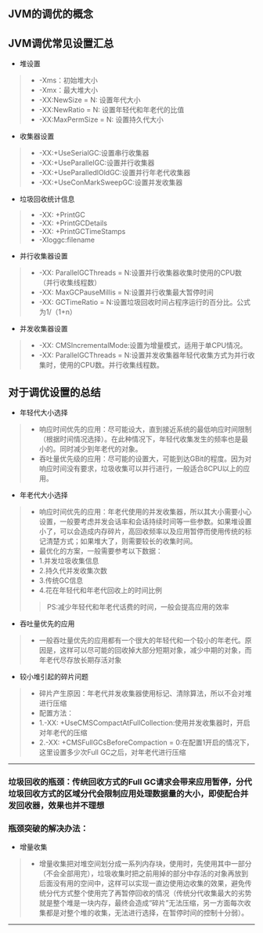 ## JVM的调优的概念


## JVM调优常见设置汇总
* 堆设置
> * -Xms：初始堆大小
> * -Xmx：最大堆大小
> * -XX:NewSize = N: 设置年代大小
> * -XX:NewRatio = N: 设置年轻代和年老代的比值
> * -XX:MaxPermSize = N: 设置持久代大小

* 收集器设置
> * -XX:+UseSerialGC:设置串行收集器
> * -XX:+UseParallelGC:设置并行收集器
> * -XX:+UseParalledlOldGC:设置并行年老代收集器
> * -XX:+UseConMarkSweepGC:设置并发收集器

* 垃圾回收统计信息
> * -XX: +PrintGC
> * -XX: +PrintGCDetails
> * -XX: +PrintGCTimeStamps
> * -Xloggc:filename

* 并行收集器设置
> * -XX: ParallelGCThreads = N:设置并行收集器收集时使用的CPU数（并行收集线程数）
> * -XX: MaxGCPauseMillis = N:设置并行收集最大暂停时间
> * -XX: GCTimeRatio = N:设置垃圾回收时间占程序运行的百分比。公式为1/（1+n）

* 并发收集器设置
> * -XX: CMSIncrementalMode:设置为增量模式，适用于单CPU情况。
> * -XX: ParallelGCThreads = N:设置并发收集器年轻代收集方式为并行收集时，使用的CPU数。并行收集线程数。

## 对于调优设置的总结
* 年轻代大小选择
> * 响应时间优先的应用：尽可能设大，直到接近系统的最低响应时间限制（根据时间情况选择）。在此种情况下，年轻代收集发生的频率也是最小的。同时减少到年老代的对象。
> * 吞吐量优先级的应用：尽可能的设置大，可能到达GBit的程度。因为对响应时间没有要求，垃圾收集可以并行进行，一般适合8CPU以上的应用。

* 年老代大小选择
> * 响应时间优先的应用：年老代使用的并发收集器，所以其大小需要小心设置，一般要考虑并发会话率和会话持续时间等一些参数。如果堆设置小了，可以会造成内存碎片，高回收频率以及应用暂停而使用传统的标记清楚方式；如果堆大了，则需要较长的收集时间。
> * 最优化的方案，一般需要参考以下数据：
> * 1.并发垃圾收集信息
> * 2.持久代并发收集次数
> * 3.传统GC信息
> * 4.花在年轻代和年老代回收上的时间比例
> > PS:减少年轻代和年老代话费的时间，一般会提高应用的效率

* 吞吐量优先的应用
> * 一般吞吐量优先的应用都有一个很大的年轻代和一个较小的年老代。原因是，这样可以尽可能的回收掉大部分短期对象，减少中期的对象，而年老代尽存放长期存活对象

* 较小堆引起的碎片问题
> * 碎片产生原因：年老代并发收集器使用标记、清除算法，所以不会对堆进行压缩
> * 配置方法：
> * 1.-XX: +UseCMSCompactAtFullCollection:使用并发收集器时，开启对年老代的压缩
> * 2.-XX: +CMSFullGCsBeforeCompaction = 0:在配置1开启的情况下，这里设置多少次Full GC之后，对年老代进行压缩

---
### 垃圾回收的瓶颈：传统回收方式的Full GC请求会带来应用暂停，分代垃圾回收方式的区域分代会限制应用处理数据量的大小，即使配合并发回收器，效果也并不理想

### 瓶颈突破的解决办法：
* 增量收集
> * 增量收集把对堆空间划分成一系列内存块，使用时，先使用其中一部分（不会全部用完），垃圾收集时把之前用掉的部分中存活的对象再放到后面没有用的空间中，这样可以实现一直边使用边收集的效果，避免传统分代方式整个使用完了再暂停回收的情况（传统分代收集最大的劣势就是整个堆是一块内存，最终会造成“碎片”无法压缩，另一方面每次收集都是对整个堆的收集，无法进行选择，在暂停时间的控制十分弱）。

---


